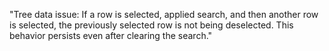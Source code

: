 "Tree data issue: If a row is selected, applied search, and then another row is selected, the previously selected row is not being deselected. This behavior persists even after clearing the search."
